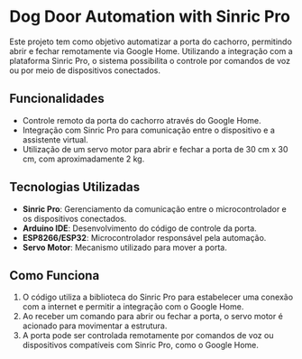 # Dog Door Automation with Sinric Pro

Este projeto tem como objetivo automatizar a porta do cachorro, permitindo abrir e fechar remotamente via Google Home. Utilizando a integração com a plataforma Sinric Pro, o sistema possibilita o controle por comandos de voz ou por meio de dispositivos conectados.

## Funcionalidades

- Controle remoto da porta do cachorro através do Google Home.
- Integração com Sinric Pro para comunicação entre o dispositivo e a assistente virtual.
- Utilização de um servo motor para abrir e fechar a porta de 30 cm x 30 cm, com aproximadamente 2 kg.

## Tecnologias Utilizadas

- **Sinric Pro**: Gerenciamento da comunicação entre o microcontrolador e os dispositivos conectados.
- **Arduino IDE**: Desenvolvimento do código de controle da porta.
- **ESP8266/ESP32**: Microcontrolador responsável pela automação.
- **Servo Motor**: Mecanismo utilizado para mover a porta.

## Como Funciona

1. O código utiliza a biblioteca do Sinric Pro para estabelecer uma conexão com a internet e permitir a integração com o Google Home.
2. Ao receber um comando para abrir ou fechar a porta, o servo motor é acionado para movimentar a estrutura.
3. A porta pode ser controlada remotamente por comandos de voz ou dispositivos compatíveis com Sinric Pro, como o Google Home.
